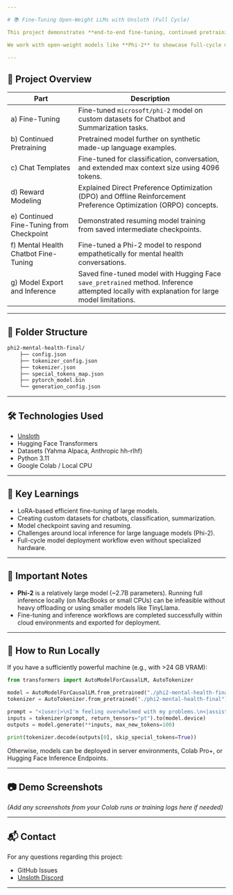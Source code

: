 ```yaml
---

# 📚 Fine-Tuning Open-Weight LLMs with Unsloth (Full Cycle)

This project demonstrates **end-to-end fine-tuning, continued pretraining, reward modeling, and model deployment** workflows using the [Unsloth](https://github.com/unslothai/unsloth) framework.

We work with open-weight models like **Phi-2** to showcase full-cycle model development.

---
```


## 🚀 Project Overview

| Part | Description |
|-----|-------------|
| a) Fine-Tuning | Fine-tuned `microsoft/phi-2` model on custom datasets for Chatbot and Summarization tasks. |
| b) Continued Pretraining | Pretrained model further on synthetic made-up language examples. |
| c) Chat Templates | Fine-tuned for classification, conversation, and extended max context size using 4096 tokens. |
| d) Reward Modeling | Explained Direct Preference Optimization (DPO) and Offline Reinforcement Preference Optimization (ORPO) concepts. |
| e) Continued Fine-Tuning from Checkpoint | Demonstrated resuming model training from saved intermediate checkpoints. |
| f) Mental Health Chatbot Fine-Tuning | Fine-tuned a Phi-2 model to respond empathetically for mental health conversations. |
| g) Model Export and Inference | Saved fine-tuned model with Hugging Face `save_pretrained` method. Inference attempted locally with explanation for large model limitations. |

---

## 📂 Folder Structure

```bash
phi2-mental-health-final/
    ├── config.json
    ├── tokenizer_config.json
    ├── tokenizer.json
    ├── special_tokens_map.json
    ├── pytorch_model.bin
    └── generation_config.json
```

---

## 🛠️ Technologies Used

- [Unsloth](https://github.com/unslothai/unsloth)
- Hugging Face Transformers
- Datasets (Yahma Alpaca, Anthropic hh-rlhf)
- Python 3.11
- Google Colab / Local CPU

---

## 🧠 Key Learnings

- LoRA-based efficient fine-tuning of large models.
- Creating custom datasets for chatbots, classification, summarization.
- Model checkpoint saving and resuming.
- Challenges around local inference for large language models (Phi-2).
- Full-cycle model deployment workflow even without specialized hardware.

---

## 📜 Important Notes

- **Phi-2** is a relatively large model (~2.7B parameters). Running full inference locally (on MacBooks or small CPUs) can be infeasible without heavy offloading or using smaller models like TinyLlama.
- Fine-tuning and inference workflows are completed successfully within cloud environments and exported for deployment.

---

## 🧹 How to Run Locally

If you have a sufficiently powerful machine (e.g., with >24 GB VRAM):
```python
from transformers import AutoModelForCausalLM, AutoTokenizer

model = AutoModelForCausalLM.from_pretrained("./phi2-mental-health-final", device_map="auto", offload_folder="./offload")
tokenizer = AutoTokenizer.from_pretrained("./phi2-mental-health-final")

prompt = "<|user|>\nI'm feeling overwhelmed with my problems.\n<|assistant|>"
inputs = tokenizer(prompt, return_tensors="pt").to(model.device)
outputs = model.generate(**inputs, max_new_tokens=100)

print(tokenizer.decode(outputs[0], skip_special_tokens=True))
```

Otherwise, models can be deployed in server environments, Colab Pro+, or Hugging Face Inference Endpoints.

---

## 📷 Demo Screenshots

*(Add any screenshots from your Colab runs or training logs here if needed)*

---

## 📬 Contact

For any questions regarding this project:
- GitHub Issues
- [Unsloth Discord](https://discord.gg/unsloth)

---
